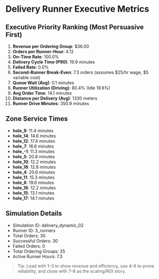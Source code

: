 # Delivery Runner Executive Metrics

## Executive Priority Ranking (Most Persuasive First)
1. **Revenue per Ordering Group**: $36.00
2. **Orders per Runner‑Hour**: 4.12
3. **On‑Time Rate**: 100.0%
4. **Delivery Cycle Time (P90)**: 19.9 minutes
5. **Failed Rate**: 0.0%
6. **Second‑Runner Break‑Even**: 7.3 orders (assumes $25/hr wage, $5 variable cost)
7. **Queue Wait (Avg)**: 0.1 minutes
8. **Runner Utilization (Driving)**: 80.4% (Idle 19.6%)
9. **Avg Order Time**: 14.1 minutes
10. **Distance per Delivery (Avg)**: 1330 meters
11. **Runner Drive Minutes**: 350.9 minutes

## Zone Service Times
- **hole_9**: 11.4 minutes
- **hole_14**: 14.6 minutes
- **hole_12**: 17.4 minutes
- **hole_7**: 16.6 minutes
- **hole_-1**: 11.3 minutes
- **hole_5**: 20.8 minutes
- **hole_10**: 12.2 minutes
- **hole_18**: 12.8 minutes
- **hole_4**: 20.6 minutes
- **hole_11**: 15.3 minutes
- **hole_6**: 19.6 minutes
- **hole_16**: 12.2 minutes
- **hole_15**: 13.1 minutes
- **hole_17**: 14.1 minutes


## Simulation Details
- Simulation ID: delivery_dynamic_02
- Runner ID: 3_runners
- Total Orders: 30
- Successful Orders: 30
- Failed Orders: 0
- Total Ordering Groups: 25
- Active Runner Hours: 7.3

> Tip: Lead with 1–3 to show revenue and efficiency, use 4–6 to prove reliability, and close with 7–8 as the scaling/ROI story.
